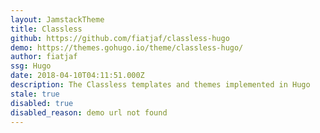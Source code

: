 ```yaml
---
layout: JamstackTheme
title: Classless
github: https://github.com/fiatjaf/classless-hugo
demo: https://themes.gohugo.io/theme/classless-hugo/
author: fiatjaf
ssg: Hugo
date: 2018-04-10T04:11:51.000Z
description: The Classless templates and themes implemented in Hugo
stale: true
disabled: true
disabled_reason: demo url not found
---
```

